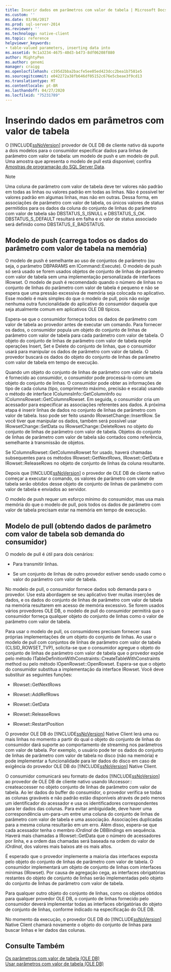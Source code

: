 ```yaml
---
title: Inserir dados em parâmetros com valor de tabela | Microsoft Docs
ms.custom: ''
ms.date: 03/06/2017
ms.prod: sql-server-2014
ms.reviewer: ''
ms.technology: native-client
ms.topic: reference
helpviewer_keywords:
- table-valued parameters, inserting data into
ms.assetid: 9c1a3234-4675-40d3-b473-8df06208f880
author: MightyPen
ms.author: genemi
manager: craigg
ms.openlocfilehash: c195d2bba2bacfe5ee05ed423dcc2bea1b7581e5
ms.sourcegitcommit: e042272a38fb646df05152c676e5cbeae3f9cd13
ms.translationtype: MT
ms.contentlocale: pt-BR
ms.lasthandoff: 04/27/2020
ms.locfileid: "75231789"
---
```

# <a name="inserting-data-into-table-valued-parameters"></a>Inserindo dados em parâmetros com valor de tabela
  O [!INCLUDE[ssNoVersion](../../includes/ssnoversion-md.md)] provedor de OLE DB de cliente nativo dá suporte a dois modelos para o consumidor especificar dados para linhas de parâmetro com valor de tabela: um modelo de push e um modelo de pull. Uma amostra que apresenta o modelo de pull está disponível; confira [Amostras de programação do SQL Server Data](https://msftdpprodsamples.codeplex.com/).  
  
> [!NOTE]  
>  Uma coluna de parâmetro com valor de tabela deve ter valores não padrão em todas as linhas ou valores padrão em todas as linhas. Não é possível ter valores padrão em algumas linhas, mas não em outras. Dessa forma, em associações de parâmetro com valor de tabela, os únicos valores de status permitidos para os dados da coluna do conjunto de linhas do parâmetro com valor de tabela são DBSTATUS_S_ISNULL e DBSTATUS_S_OK. DBSTATUS_S_DEFAULT resultará em falha e o valor de status associado será definido como DBSTATUS_E_BADSTATUS.  
  
## <a name="push-model-loads-all-table-valued-paremeter-data-in-memory"></a>Modelo de push (carrega todos os dados do parâmetro com valor de tabela na memória)  
 O modelo de push é semelhante ao uso de conjuntos de parâmetro (ou seja, o parâmetro DBPARAMS em ICommand::Execute). O modelo de push só será usado se forem usados objetos de conjunto de linhas de parâmetro com valor de tabela sem uma implementação personalizada de interfaces IRowset. O modelo de push é recomendado quando o número de linhas no conjunto de linhas do parâmetro com valor de tabela é pequeno e não se espera que uma pressão excessiva de memória seja colocada no aplicativo. Esse modelo é mais simples do que o modelo de pull, pois não exige nenhuma outra funcionalidade do aplicativo do consumidor daquela que seja atualmente comum em aplicativos OLE DB típicos.  
  
 Espera-se que o consumidor forneça todos os dados de parâmetro com valor de tabela ao provedor antes de executar um comando. Para fornecer os dados, o consumidor popula um objeto do conjunto de linhas de parâmetro com valor de tabela para cada parâmetro com valor de tabela. O objeto do conjunto de linhas de parâmetro com valor de tabela expõe operações Insert, Set e Delete do conjunto de linhas, que o consumidor usará para manipular os dados de parâmetro com valor de tabela. O provedor buscará os dados do objeto do conjunto de linhas de parâmetro com valor de tabela em tempo de execução.  
  
 Quando um objeto do conjunto de linhas de parâmetro com valor de tabela é fornecido ao consumidor, o consumidor pode processá-lo como um objeto do conjunto de linhas. O consumidor pode obter as informações de tipo de cada coluna (tipo, comprimento máximo, precisão e escala) usando o método de interface IColumnsInfo::GetColumnInfo ou IColumnsRowset::GetColumnsRowset. Em seguida, o consumidor cria um acessador para especificar as associações referentes aos dados. A próxima etapa é inserir linhas de dados no conjunto de linhas de parâmetro com valor de tabela. Isso pode ser feito usando IRowsetChange::InsertRow. Se você tiver que manipular os dados, também será possível usar IRowsetChange::SetData ou IRowsetChange::DeleteRows no objeto do conjunto de linhas de parâmetro com valor de tabela. Objetos do conjunto de linhas de parâmetro com valor de tabela são contados como referência, semelhante à transmissão de objetos.  
  
 Se IColumnsRowset::GetColumnsRowset for usado, haverá chamadas subsequentes para os métodos IRowset::GetNextRows, IRowset::GetData e IRowset::ReleaseRows no objeto de conjunto de linhas da coluna resultante.  
  
 Depois que [!INCLUDE[ssNoVersion](../../includes/ssnoversion-md.md)] o provedor de OLE DB de cliente nativo começar a executar o comando, os valores de parâmetro com valor de tabela serão obtidos desse objeto de conjunto de linhas de parâmetro com valor de tabela e enviados ao servidor.  
  
 O modelo de push requer um esforço mínimo do consumidor, mas usa mais memória do que o modelo de pull, pois todos os dados de parâmetro com valor de tabela precisam estar na memória em tempo de execução.  
  
## <a name="pull-model-obtaining-table-valued-parameter-data-on-demand-from-the-consumer"></a>Modelo de pull (obtendo dados de parâmetro com valor de tabela sob demanda do consumidor)  
 O modelo de pull é útil para dois cenários:  
  
-   Para transmitir linhas.  
  
-   Se um conjunto de linhas de outro provedor estiver sendo usado como o valor do parâmetro com valor de tabela.  
  
 No modelo de pull, o consumidor fornece dados sob demanda para o provedor. Use esta abordagem se seu aplicativo tiver muitas inserções de dados, e os dados do conjunto de linhas de parâmetro com valor de tabela na memória resultarem em acesso de memória excessivo. Se forem usados vários provedores OLE DB, o modelo de pull do consumidor permitirá que o consumidor forneça qualquer objeto do conjunto de linhas como o valor de parâmetro com valor de tabela.  
  
 Para usar o modelo de pull, os consumidores precisam fornecer suas próprias implementações de um objeto do conjunto de linhas. Ao usar o modelo de pull com conjuntos de linhas de parâmetro com valor de tabela (CLSID_ROWSET_TVP), solicita-se que o consumidor agregue o objeto do conjunto de linhas de parâmetro com valor de tabela que o provedor expõe pelo método ITableDefinitionWithConstraints::CreateTableWithConstraints method ou pelo método IOpenRowset::OpenRowset. Espera-se que o objeto do consumidor substitua a implementação da interface IRowset. Você deve substituir as seguintes funções:  
  
-   IRowset::GetNextRows  
  
-   IRowset::AddRefRows  
  
-   IRowset::GetData  
  
-   IRowset::ReleaseRows  
  
-   IRowset::RestartPosition  
  
 O provedor OLE DB do [!INCLUDE[ssNoVersion](../../includes/ssnoversion-md.md)] Native Client lerá uma ou mais linhas no momento a partir do qual o objeto do conjunto de linhas do consumidor dará suporte ao comportamento de streaming nos parâmetros com valor de tabela. Por exemplo, o usuário pode ter os dados do conjunto de linhas de parâmetro com valor de tabela no disco (não na memória) e pode implementar a funcionalidade para ler dados do disco em caso de exigência do provedor OLE DB do [!INCLUDE[ssNoVersion](../../includes/ssnoversion-md.md)] Native Client.  
  
 O consumidor comunicará seu formato de dados [!INCLUDE[ssNoVersion](../../includes/ssnoversion-md.md)] ao provedor de OLE DB de cliente nativo usando IAccessor:: createaccesser no objeto conjunto de linhas de parâmetro com valor de tabela. Ao ler dados do buffer do consumidor, o provedor verifica se todas as colunas graváveis e não padrão estão disponíveis através de pelo menos um identificador do acessador e usa os identificadores correspondentes para ler dados das colunas. Para evitar ambiguidade, deve haver uma correspondência um-para-um entre uma coluna do conjunto de linhas de parâmetro com valor de tabela e uma associação. Associações duplicadas para a mesma coluna resultarão em um erro. Além disso, espera-se que cada acessador tenha o membro *iOrdinal* de DBBindings em sequência. Haverá mais chamadas a IRowset::GetData que o número de acessadores por linha, e a ordem das chamadas será baseada na ordem do valor de *iOrdinal*, dos valores mais baixos até os mais altos.  
  
 É esperado que o provedor implemente a maioria das interfaces exposta pelo objeto do conjunto de linhas de parâmetro com valor de tabela. O consumidor implementará um objeto de conjunto de linhas com interfaces mínimas (IRowset). Por causa de agregação cega, as interfaces obrigatórias restantes do objeto de conjunto de linhas serão implementadas pelo objeto do conjunto de linhas de parâmetro com valor de tabela.  
  
 Para qualquer outro objeto do conjunto de linhas, como os objetos obtidos para qualquer provedor OLE DB, o conjunto de linhas fornecido pelo consumidor deverá implementar todas as interfaces obrigatórias do objeto de conjunto de linhas, conforme indicado na especificação do OLE DB.  
  
 No momento da execução, o provedor OLE DB do [!INCLUDE[ssNoVersion](../../includes/ssnoversion-md.md)] Native Client chamará novamente o objeto do conjunto de linhas para buscar linhas e ler dados das colunas.  
  
## <a name="see-also"></a>Consulte Também  
 [Os parâmetros com valor de tabela &#40;OLE DB&#41;](table-valued-parameters-ole-db.md)   
 [Usar parâmetros com valor de tabela &#40;OLE DB&#41;](../native-client-ole-db-how-to/use-table-valued-parameters-ole-db.md)  
  
